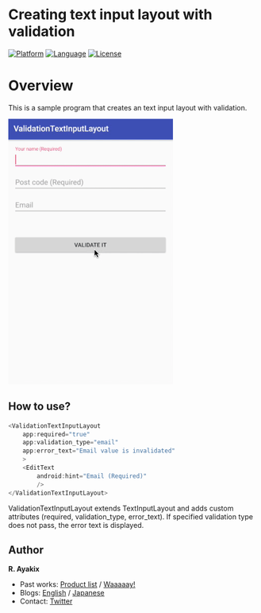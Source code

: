 Creating text input layout with validation
===========

[![Platform](http://img.shields.io/badge/platform-ios-blue.svg?style=flat
)](https://developer.apple.com/iphone/index.action)
[![Language](http://img.shields.io/badge/language-swift-brightgreen.svg?style=flat
)](https://developer.apple.com/swift)
[![License](http://img.shields.io/badge/license-MIT-lightgrey.svg?style=flat
)](http://mit-license.org)

# Overview
This is a sample program that creates an text input layout with validation.

![animation](./images/animation.gif)

## How to use?

```java
<ValidationTextInputLayout
    app:required="true"
    app:validation_type="email"
    app:error_text="Email value is invalidated"
    >
    <EditText
        android:hint="Email (Required)"
        />
</ValidationTextInputLayout>
```

ValidationTextInputLayout extends TextInputLayout and adds custom attributes (required, validation_type, error_text).
If specified validation type does not pass, the error text is displayed.

## Author

**R. Ayakix**

- Past works: [Product list](http://ayakix.com/) / [Waaaaay!](http://waaaaay.com/)
- Blogs: [English](https://medium.com/@Ayakix) / [Japanese](http://blog.ayakix.com/)
- Contact: [Twitter](https://twitter.com/ayakix)
